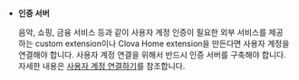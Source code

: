 * **인증 서버**

  음악, 쇼핑, 금융 서비스 등과 같이 사용자 계정 인증이 필요한 외부 서비스를 제공하는 custom extension이나 Clova Home extension을 만든다면 사용자 계정을 연결해야 합니다. 사용자 계정 연결을 위해서 반드시 인증 서버를 구축해야 합니다. 자세한 내용은 [사용자 계정 연결하기](/Develop/Guides/Link_User_Account.md)를 참조합니다.
